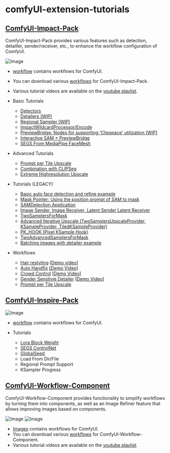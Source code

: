 # comfyUI-extension-tutorials

## [ComfyUI-Impact-Pack](https://github.com/ltdrdata/ComfyUI-Impact-Pack)

ComfyUI-Impact-Pack provides various features such as detection, detailler, sender/receiver, etc., to enhance the workflow configuration of ComfyUI.

![Image](ComfyUI-Impact-Pack/images/faceswap.png)

* [workflow](ComfyUI-Impact-Pack/workflow) contains workflows for ComfyUI.
* You can download various [workflows](ComfyUI-Impact-Pack/workflow) for ComfyUI-Impact-Pack.
* Various tutorial videos are available on the [youtube playlist](https://www.youtube.com/playlist?list=PL_Ej2RDzjQLGfEeizq4GISeY3FtVyFmGP).  


* Basic Tutorials
  * [Detectors](ComfyUI-Impact-Pack/tutorial/detectors.md)
  * [Detailers (WIP)](ComfyUI-Impact-Pack/tutorial/detailers.md)
  * [Regional Sampler (WIP)](ComfyUI-Impact-Pack/tutorial/regional_sampler.md)
  * [ImpactWildcardProcessor/Encode](ComfyUI-Impact-Pack/tutorial/ImpactWildcard.md)
  * [PreviewBridge: Nodes for supporting 'Clipspace' utilization (WIP)](ComfyUI-Impact-Pack/tutorial/previewbridge.md)
  * [Interactive SAM + PreviewBridge](ComfyUI-Impact-Pack/tutorial/sam_with_preview_bridge.md)
  * [SEGS From MediaPipe FaceMesh](ComfyUI-Impact-Pack/tutorial/mediapipe.md)


* Advanced Tutorials
  * [Prompt per Tile Upscale](ComfyUI-Impact-Pack/tutorial/PromptPerTileUpscale.md)
  * [Combination with CLIPSeg](ComfyUI-Impact-Pack/tutorial/clipseg.md)
  * [Extreme Highresolution Upscale](ComfyUI-Impact-Pack/tutorial/extreme-upscale.md)


* Tutorials (LEGACY)
  * [Basic auto face detection and refine example](ComfyUI-Impact-Pack/tutorial/advanced.md)
  * [Mask Pointer: Using the position prompt of SAM to mask](ComfyUI-Impact-Pack/tutorial/maskpointer.md)
  * [SAMDetection Application](ComfyUI-Impact-Pack/tutorial/sam.md)
  * [Image Sender, Image Receiver, Latent Sender Latent Receiver](ComfyUI-Impact-Pack/tutorial/sender_receiver.md)
  * [TwoSamplersForMask](ComfyUI-Impact-Pack/tutorial/TwoSamplers.md)
  * [Advanced Iterative Upscale (TwoSamplersUpscaleProvider, KSampleProvider, TiledKSampleProvider)](ComfyUI-Impact-Pack/tutorial/TwoSamplersUpscale.md)
  * [PK_HOOK (Pixel KSample Hook)](ComfyUI-Impact-Pack/tutorial/pk_hook.md)
  * [TwoAdvancedSamplersForMask](ComfyUI-Impact-Pack/tutorial/TwoAdvancedSamplers.md)
  * [Batching images with detailer example](ComfyUI-Impact-Pack/tutorial/batching-detailer.md)


* Workflows
  * [Hair restyling](ComfyUI-Impact-Pack/workflow/hair-restyle.json) [[Demo video](https://www.youtube.com/watch?v=fsNBASZYDuA)]
  * [Auto Handfix](ComfyUI-Impact-Pack/workflow/dwpose-segs-handfix.png) [[Demo Video]](https://www.youtube.com/watch?v=DoyqCjKdojY)
  * [Crowd Control](ComfyUI-Impact-Pack/workflow/crowd-face.json) [[Demo Video](https://www.youtube.com/watch?v=9GSQlxZFrLI)]
  * [Gender Senstivie Detailer](ComfyUI-Impact-Pack/workflow/gender-senstivie-detailer.png) [[Demo Video](https://www.youtube.com/watch?v=Vs2r-MErJZw)]
  * [Prompt per Tile Upscale](ComfyUI-Impact-Pack/workflow/prompt-per-tile.png)


## [ComfyUI-Inspire-Pack](https://github.com/ltdrdata/ComfyUI-Inspire-Pack)

![Image](ComfyUI-Inspire-Pack/images/lora-block-weight-xyplot.jpg)

* [workflow](ComfyUI-Inspire-Pack/workflow) contains workflows for ComfyUI.

* Tutorials
  * [Lora Block Weight](ComfyUI-Inspire-Pack/tutorial/LoraBlockWeight.md)
  * [SEGS ControlNet](ComfyUI-Inspire-Pack/tutorial/SEGSControlNet.md)
  * [GlobalSeed](ComfyUI-Inspire-Pack/tutorial/GlobalSeed.md)
  * Load From Dir/File
  * Regional Prompt Support
  * KSampler Progress


## [ComfyUI-Workflow-Component](https://github.com/ltdrdata/ComfyUI-Workflow-Component)

ComfyUI-Workflow-Component provides functionality to simplify workflows by turning them into components, as well as an Image Refiner feature that allows improving images based on components.

![Image](ComfyUI-Workflow-Component/images/sdxl.png)
![Image](ComfyUI-Workflow-Component/images/imagerefiner.png)


* [Images](ComfyUI-Workflow-Component/workflow) contains workflows for ComfyUI.
* You can download various [workflows](ComfyUI-Workflow-Component/workflow) for ComfyUI-Workflow-Component.
* Various tutorial videos are available on the [youtube playlist](https://www.youtube.com/playlist?list=PL_Ej2RDzjQLE2Ma9dX0G4OYLrrBve53UV).  
